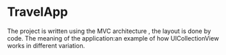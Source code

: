 # TravelApp
The project is written using the MVC architecture , the layout is done by code. The meaning of the application:an example of how UIСollectionView works in different variation.
